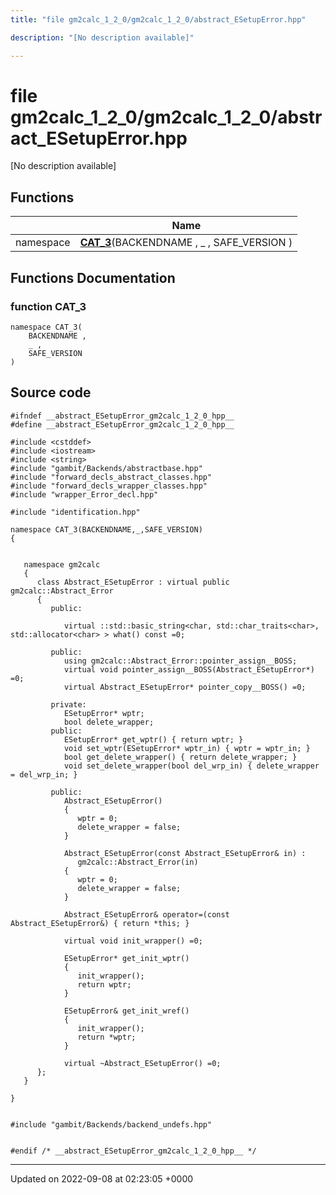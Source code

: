 ```yaml
---
title: "file gm2calc_1_2_0/gm2calc_1_2_0/abstract_ESetupError.hpp"

description: "[No description available]"

---
```


# file gm2calc_1_2_0/gm2calc_1_2_0/abstract_ESetupError.hpp

[No description available]

## Functions

|                | Name           |
| -------------- | -------------- |
| namespace | **[CAT_3](/documentation/code/files/gm2calc__1__2__0_2abstract__esetuperror_8hpp/#function-cat-3)**(BACKENDNAME , _ , SAFE_VERSION ) |


## Functions Documentation

### function CAT_3

```
namespace CAT_3(
    BACKENDNAME ,
    _ ,
    SAFE_VERSION 
)
```




## Source code

```
#ifndef __abstract_ESetupError_gm2calc_1_2_0_hpp__
#define __abstract_ESetupError_gm2calc_1_2_0_hpp__

#include <cstddef>
#include <iostream>
#include <string>
#include "gambit/Backends/abstractbase.hpp"
#include "forward_decls_abstract_classes.hpp"
#include "forward_decls_wrapper_classes.hpp"
#include "wrapper_Error_decl.hpp"

#include "identification.hpp"

namespace CAT_3(BACKENDNAME,_,SAFE_VERSION)
{
   
   
   namespace gm2calc
   {
      class Abstract_ESetupError : virtual public gm2calc::Abstract_Error
      {
         public:
   
            virtual ::std::basic_string<char, std::char_traits<char>, std::allocator<char> > what() const =0;
   
         public:
            using gm2calc::Abstract_Error::pointer_assign__BOSS;
            virtual void pointer_assign__BOSS(Abstract_ESetupError*) =0;
            virtual Abstract_ESetupError* pointer_copy__BOSS() =0;
   
         private:
            ESetupError* wptr;
            bool delete_wrapper;
         public:
            ESetupError* get_wptr() { return wptr; }
            void set_wptr(ESetupError* wptr_in) { wptr = wptr_in; }
            bool get_delete_wrapper() { return delete_wrapper; }
            void set_delete_wrapper(bool del_wrp_in) { delete_wrapper = del_wrp_in; }
   
         public:
            Abstract_ESetupError()
            {
               wptr = 0;
               delete_wrapper = false;
            }
   
            Abstract_ESetupError(const Abstract_ESetupError& in) : 
               gm2calc::Abstract_Error(in)
            {
               wptr = 0;
               delete_wrapper = false;
            }
   
            Abstract_ESetupError& operator=(const Abstract_ESetupError&) { return *this; }
   
            virtual void init_wrapper() =0;
   
            ESetupError* get_init_wptr()
            {
               init_wrapper();
               return wptr;
            }
   
            ESetupError& get_init_wref()
            {
               init_wrapper();
               return *wptr;
            }
   
            virtual ~Abstract_ESetupError() =0;
      };
   }
   
}


#include "gambit/Backends/backend_undefs.hpp"


#endif /* __abstract_ESetupError_gm2calc_1_2_0_hpp__ */
```


-------------------------------

Updated on 2022-09-08 at 02:23:05 +0000
